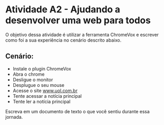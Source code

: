 # Atividade A2 - Ajudando a desenvolver uma web para todos

O objetivo dessa atividade é utilizar a ferramenta ChromeVox e escrever como foi a sua experiência no cenário descrito abaixo.

## Cenário:

- Instale o plugin ChromeVox
- Abra o chrome
- Desligue o monitor
- Desplugue o seu mouse
- Acesse o site www.uol.com.br
- Tente acessar a notícia principal
- Tente ler a notícia principal

Escreva em um documento de texto o que você sentiu durante essa jornada.